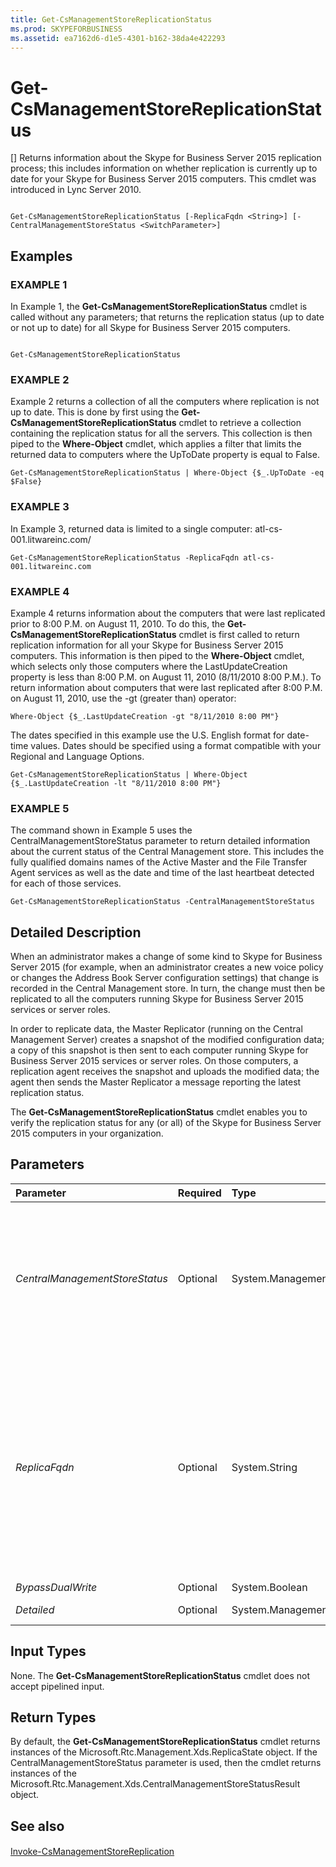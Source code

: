 ```yaml
---
title: Get-CsManagementStoreReplicationStatus
ms.prod: SKYPEFORBUSINESS
ms.assetid: ea7162d6-d1e5-4301-b162-38da4e422293
---
```



# Get-CsManagementStoreReplicationStatus
[]
Returns information about the Skype for Business Server 2015 replication process; this includes information on whether replication is currently up to date for your Skype for Business Server 2015 computers. This cmdlet was introduced in Lync Server 2010.
  
    
    


```

Get-CsManagementStoreReplicationStatus [-ReplicaFqdn <String>] [-CentralManagementStoreStatus <SwitchParameter>]

```


## Examples


  
    
    

### EXAMPLE 1

In Example 1, the **Get-CsManagementStoreReplicationStatus** cmdlet is called without any parameters; that returns the replication status (up to date or not up to date) for all Skype for Business Server 2015 computers.
  
    
    

```

Get-CsManagementStoreReplicationStatus
```


### EXAMPLE 2

Example 2 returns a collection of all the computers where replication is not up to date. This is done by first using the **Get-CsManagementStoreReplicationStatus** cmdlet to retrieve a collection containing the replication status for all the servers. This collection is then piped to the **Where-Object** cmdlet, which applies a filter that limits the returned data to computers where the UpToDate property is equal to False.
  
    
    

```
Get-CsManagementStoreReplicationStatus | Where-Object {$_.UpToDate -eq $False}
```


### EXAMPLE 3

In Example 3, returned data is limited to a single computer: atl-cs-001.litwareinc.com/
  
    
    

```
Get-CsManagementStoreReplicationStatus -ReplicaFqdn atl-cs-001.litwareinc.com
```


### EXAMPLE 4

Example 4 returns information about the computers that were last replicated prior to 8:00 P.M. on August 11, 2010. To do this, the **Get-CsManagementStoreReplicationStatus** cmdlet is first called to return replication information for all your Skype for Business Server 2015 computers. This information is then piped to the **Where-Object** cmdlet, which selects only those computers where the LastUpdateCreation property is less than 8:00 P.M. on August 11, 2010 (8/11/2010 8:00 P.M.). To return information about computers that were last replicated after 8:00 P.M. on August 11, 2010, use the -gt (greater than) operator:
  
    
    

```
Where-Object {$_.LastUpdateCreation -gt "8/11/2010 8:00 PM"}
```

The dates specified in this example use the U.S. English format for date-time values. Dates should be specified using a format compatible with your Regional and Language Options.
  
    
    



```
Get-CsManagementStoreReplicationStatus | Where-Object {$_.LastUpdateCreation -lt "8/11/2010 8:00 PM"}
```


### EXAMPLE 5

The command shown in Example 5 uses the CentralManagementStoreStatus parameter to return detailed information about the current status of the Central Management store. This includes the fully qualified domains names of the Active Master and the File Transfer Agent services as well as the date and time of the last heartbeat detected for each of those services. 
  
    
    

```
Get-CsManagementStoreReplicationStatus -CentralManagementStoreStatus
```


## Detailed Description

When an administrator makes a change of some kind to Skype for Business Server 2015 (for example, when an administrator creates a new voice policy or changes the Address Book Server configuration settings) that change is recorded in the Central Management store. In turn, the change must then be replicated to all the computers running Skype for Business Server 2015 services or server roles. 
  
    
    
In order to replicate data, the Master Replicator (running on the Central Management Server) creates a snapshot of the modified configuration data; a copy of this snapshot is then sent to each computer running Skype for Business Server 2015 services or server roles. On those computers, a replication agent receives the snapshot and uploads the modified data; the agent then sends the Master Replicator a message reporting the latest replication status.
  
    
    
The **Get-CsManagementStoreReplicationStatus** cmdlet enables you to verify the replication status for any (or all) of the Skype for Business Server 2015 computers in your organization.
  
    
    

## Parameters



|**Parameter**|**Required**|**Type**|**Description**|
|:-----|:-----|:-----|:-----|
| _CentralManagementStoreStatus_ <br/> |Optional  <br/> |System.Management.Automation.SwitchParameter  <br/> |Returns additional information about the current status of the Central Management store, including a list of active replicas and deleted replicas, as well as the location of the Active Master and the File Transfer Agent services.  <br/> |
| _ReplicaFqdn_ <br/> |Optional  <br/> |System.String  <br/> |Fully qualified domain name (FQDN) of the computer for which the replication status is to be checked. For example:  `-ReplicaFqdn "atl-cs-001.litwareinc.com"`.  <br/> If this parameter is not included, then replication status information for all your Skype for Business Server 2015 computers will be returned.  <br/> |
| _BypassDualWrite_ <br/> |Optional  <br/> |System.Boolean  <br/> |PARAMVALUE: $true | $false  <br/> |
| _Detailed_ <br/> |Optional  <br/> |System.Management.Automation.SwitchParameter  <br/> |PARAMVALUE: SwitchParameter  <br/> |
   

## Input Types

None. The **Get-CsManagementStoreReplicationStatus** cmdlet does not accept pipelined input.
  
    
    

## Return Types

By default, the **Get-CsManagementStoreReplicationStatus** cmdlet returns instances of the Microsoft.Rtc.Management.Xds.ReplicaState object. If the CentralManagementStoreStatus parameter is used, then the cmdlet returns instances of the Microsoft.Rtc.Management.Xds.CentralManagementStoreStatusResult object.
  
    
    

## See also


#### 


  
    
    
 [Invoke-CsManagementStoreReplication](invoke-csmanagementstorereplication.md)
